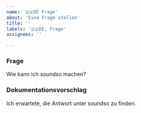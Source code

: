 ```yaml
---
name: '🇩🇪DE Frage'
about: 'Eine Frage stellen'
title: ''
labels: '🇩🇪DE, Frage'
assignees: ''

---
```


<!--
 Erinnerung:
 Haben Sie die bereits bestehende Themen nach ähnliches durchsucht?
 Sollte etwas bereits bestehen, bitte melden Sie Eure Informationen dort.
 -->

### Frage

Wie kann ich soundso machen?

### Dokumentationsvorschlag

<!--
 Wo haben Sie die Antwort gesucht?
 (Die Antwort auf dieser frage könnte uns helfen, die Dokumentation besser zu ordnen.)
 -->

Ich erwartete, die Antwort unter soundso zu finden.
